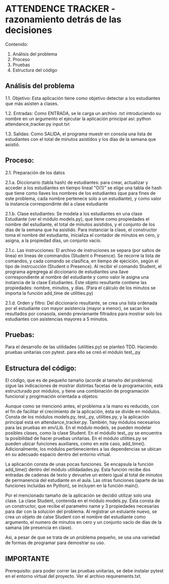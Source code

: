 # ATTENDENCE TRACKER - razonamiento detrás de las decisiones

Contenido:
1. Análisis del problema
2. Proceso
3. Pruebas
4. Estructura del código

Análisis del problema
---------------------
1.1. Objetivo: Esta aplicación tiene como objetivo detectar a los estudiantes que más asisten a clases.

1.2. Entradas: Como ENTRADA, se le carga un archivo .txt introduciendo su nombre en un argumento el ejecutar la aplicación principal así:
python attendance_tracker.py input.txt

1.3. Salidas: Como SALIDA, el programa muestr en consola una lista de estudiantes con el total de minutos asistidos y los días de la semana que asistió.

Proceso:
----------------------
2.1. Preparación de los datos

2.1.a. Diccionario (tabla hash) de estudiantes: para crear, actualizar y acceder a los estudiantes en tiempo lineal "O(1)" se elige una tabla de hash que tiene como llaves los nombres de los estudiantes (que para fines de este problema, cada nombre pertenece solo a un estudiante), y como valor la instancia correspondinte del a clase estudiante  

2.1.b. Clase estudiantes: Se modela a los estudiantes en una clase Estudiante (ver el módulo models.py), que tiene como propiedades el nombre del estudiante, el total de minutos asistidos, y el conjunto de los días de la semana que ha asistido. Para instanciar la clase, el constructor toma el nombre del estudiante, inicializa el contador de minutos en cero, y asigna, a la propiedad días, un conjunto vacío.

2.1.c. Las instrucciones: El archivo de instruciones se separa (por saltos de línea) en lineas de commandos (Student o Presence). Se recorre la lista de comandos, y cada comando se clasifica, en tiempo de ejecición, según el tipo de instrcucción (Student o Presence). Al recibir el comando Student, el programa agregrega al diccionario de estudiantes una llave correspondiente al nombre del estudiante y como valor le asigna una instancia de la clase Estudiantes. Este objeto resultante contiene las propiedades: nombre, minutos, y días. (Para el cálculo de los minutos se importa la función add_time de utilities.py)

2.1.d. Orden y filtro: Del diccionario resultante, se crea una lista ordenada por el estudiante con mayor asistencia (mayor a menor), se sacan los resultados por conasola, siendo previamante filtrados para mostrar solo los estudiantes con asistencias mayores a 5 minutos.

Pruebas:
--------------------
Para el desarrollo de las utilidades (utilities.py) se planteó TDD. Haciendo pruebas unitarias con pytest. para ello se creó el módulo test_.py


Estructura del código:
-----------------------
El código, que es de pequeño tamaño (acorde al tamaño del problema) sigue las indicaciones de mostrar distintas facetas de la programación, está estructurado por módulos, y tiene una combinación de programación funcional y progrmación orientada a objetos:

Aunque como se mencionó antes, el problema a la mano es reducido, con el fin de facilitar el crecimiento de la aplicación, ésta se divide en módulos. Consta de los módulos models.py, test_.py, utilities.py, y la aplicación principal está en attendance_tracker.py. También, hay módulos necesarios para las pruebas en env\Lib. En el módulo models, se pueden modelar posibles clases, como la clase Student. En el módullo test_.py se encuentra la posibilidad de hacer pruebas unitarias. En el módulo utilities.py se pueden ubicar funciones auxiliares, como en este caso, add_time(). Adicionalmente, los módulos pertienecientes a las dependencias se ubican en su adecuado espacio dentro del entorno virtual. 

La aplicación consta de unas pocas funciones. Se encapsula la función add_time() dentro del módulo utilidadades.py. Esta función recibe dos entradas de cadenas de texto y devuelve un entero igual al total de minutos de permanencia del estudiante en el aula. Las otras funciones (aparte de las funciones incluidas en Python), se incluyen en la función main().

Por el mencionado tamaño de la aplicación se decidió utilizar solo una clase. La clase Student, contenida en el módulo models.py. Ésta consta de un constructor, que recibe el parametro name y 3 propiedades necesarias para dar con la solución del problema. Al registrar un estuiante nuevo, se crea un objeto de calse Student con el nombre del estudiante como argumento, el numero de minutos en cero y un conjunto vacío de días de la samana (de presencia en clase).

Así, a pesar de que se trata de un problema pequeño, se usa una variedad de formas de programar para demostrar su uso.

IMPORTANTE
------------
Prerequisito: para poder correr las pruebas unitarias, se debe instalar pytest en el entorno virtual del proyecto. Ver el archivo requirements.txt.